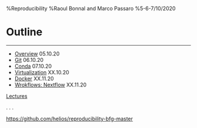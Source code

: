 %Reproducibility
%Raoul Bonnal and Marco Passaro
%5-6-7/10/2020


# Outline

-------

*  [Overview](./01-Overview.html) 05.10.20
*  [Git](../couse_git/course_git.html) 06.10.20
*  [Conda](../course_conda/course_conda.html) 07.10.20
*  [Virtualization](./03-VMs.html) XX.10.20
*  [Docker](../course_docker/dockerfile.html) XX.11.20
*  [Wrokflows: Nextflow](./06-Nextflow.html) XX.11.20

[Lectures](https://github.com/helios/reproducibility-bfg-master)

. . .

https://github.com/helios/reproducibility-bfg-master